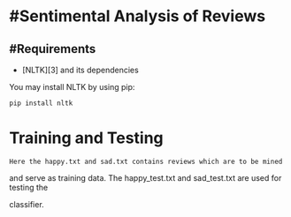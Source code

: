 #Sentimental Analysis of Reviews
=========

#Requirements
------------
* [NLTK][3] and its dependencies

You may install NLTK by using pip:

    pip install nltk

# Training and Testing 

    Here the happy.txt and sad.txt contains reviews which are to be mined

 and serve as training data. The happy_test.txt and sad_test.txt are used for testing the 
 
 classifier.